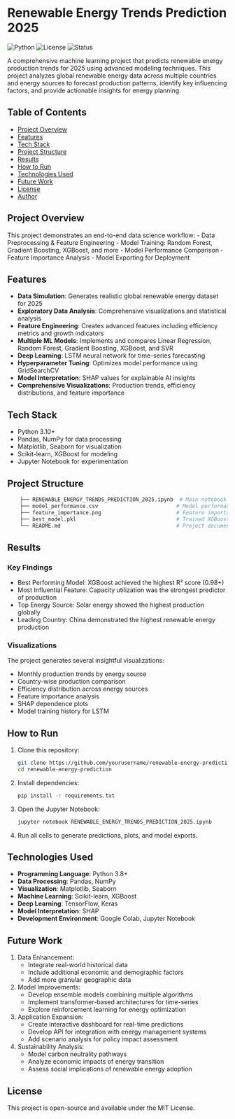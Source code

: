 # Renewable Energy Trends Prediction 2025

![Python](https://img.shields.io/badge/Python-3.8%2B-blue)
![License](https://img.shields.io/badge/License-MIT-green)
![Status](https://img.shields.io/badge/Status-Complete-brightgreen)

A comprehensive machine learning project that predicts renewable energy production trends for 2025 using advanced modeling techniques. This project analyzes global renewable energy data across multiple countries and energy sources to forecast production patterns, identify key influencing factors, and provide actionable insights for energy planning.

## Table of Contents

-   [Project Overview](#-project-overview)
-   [Features](#-features)
-   [Tech Stack](#%EF%B8%8F-tech-stack)
-   [Project Structure](#-project-structure)
-   [Results](#-results)
-   [How to Run](#-how-to-run)
-   [Technologies Used](#-technologies-used)
-   [Future Work](#-future-work)
-   [License](#-license)
-   [Author](#-author)

## Project Overview

This project demonstrates an end-to-end data science workflow: - Data
Preprocessing & Feature Engineering - Model Training: Random Forest,
Gradient Boosting, XGBoost, and more - Model Performance Comparison -
Feature Importance Analysis - Model Exporting for Deployment

## Features

- **Data Simulation**: Generates realistic global renewable energy dataset for 2025
- **Exploratory Data Analysis**: Comprehensive visualizations and statistical analysis
- **Feature Engineering**: Creates advanced features including efficiency metrics and growth indicators
- **Multiple ML Models**: Implements and compares Linear Regression, Random Forest, Gradient Boosting, XGBoost, and SVR
- **Deep Learning**: LSTM neural network for time-series forecasting
- **Hyperparameter Tuning**: Optimizes model performance using GridSearchCV
- **Model Interpretation**: SHAP values for explainable AI insights
- **Comprehensive Visualizations**: Production trends, efficiency distributions, and feature importance

## Tech Stack

-   Python 3.10+
-   Pandas, NumPy for data processing
-   Matplotlib, Seaborn for visualization
-   Scikit-learn, XGBoost for modeling
-   Jupyter Notebook for experimentation

## Project Structure

```bash
    ├── RENEWABLE_ENERGY_TRENDS_PREDICTION_2025.ipynb  # Main notebook
    ├── model_performance.csv                         # Model performance metrics
    ├── feature_importance.png                        # Feature importance visualization
    ├── best_model.pkl                                # Trained XGBoost model
    └── README.md                                     # Project documentation
```

## Results

### Key Findings
- Best Performing Model: XGBoost achieved the highest R² score (0.98+)
- Most Influential Feature: Capacity utilization was the strongest predictor of production
- Top Energy Source: Solar energy showed the highest production globally
- Leading Country: China demonstrated the highest renewable energy production

### Visualizations
The project generates several insightful visualizations:
- Monthly production trends by energy source
- Country-wise production comparison
- Efficiency distribution across energy sources
- Feature importance analysis
- SHAP dependence plots
- Model training history for LSTM

## How to Run

1.  Clone this repository:

    ``` bash
    git clone https://github.com/yourusername/renewable-energy-prediction.git
    cd renewable-energy-prediction
    ```

2.  Install dependencies:

    ``` bash
    pip install -r requirements.txt
    ```

3.  Open the Jupyter Notebook:

    ``` bash
    jupyter notebook RENEWABLE_ENERGY_TRENDS_PREDICTION_2025.ipynb
    ```

4.  Run all cells to generate predictions, plots, and model exports.

## Technologies Used

- **Programming Language**: Python 3.8+
- **Data Processing**: Pandas, NumPy
- **Visualization**: Matplotlib, Seaborn
- **Machine Learning**: Scikit-learn, XGBoost
- **Deep Learning**: TensorFlow, Keras
- **Model Interpretation**: SHAP
- **Development Environment**: Google Colab, Jupyter Notebook

## Future Work

1. Data Enhancement:
    - Integrate real-world historical data
    - Include additional economic and demographic factors
    - Add more granular geographic data
2. Model Improvements:
    - Develop ensemble models combining multiple algorithms
    - Implement transformer-based architectures for time-series
    - Explore reinforcement learning for energy optimization
3. Application Expansion:
    - Create interactive dashboard for real-time predictions
    - Develop API for integration with energy management systems
    - Add scenario analysis for policy impact assessment
4. Sustainability Analysis:
    - Model carbon neutrality pathways
    - Analyze economic impacts of energy transition
    - Assess social implications of renewable energy adoption

## License

This project is open-source and available under the MIT License.
